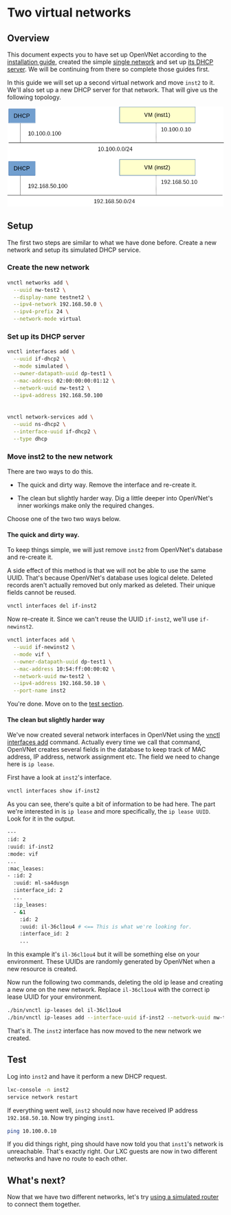 # Two virtual networks

## Overview

This document expects you to have set up OpenVNet according to the
[installation guide](../installation), created the simple
[single network](single-network) and set up
[its DHCP server](single-network-dhcp). We will be continuing from
there so complete those guides first.

In this guide we will set up a second virtual network and move `inst2`
to it. We'll also set up a new DHCP server for that network. That will
give us the following topology.

![Two networks](img/two-networks.png)


## Setup

The first two steps are similar to what we have done before. Create a
new network and setup its simulated DHCP service.


### Create the new network

```bash
vnctl networks add \
  --uuid nw-test2 \
  --display-name testnet2 \
  --ipv4-network 192.168.50.0 \
  --ipv4-prefix 24 \
  --network-mode virtual
```


### Set up its DHCP server

```bash
vnctl interfaces add \
  --uuid if-dhcp2 \
  --mode simulated \
  --owner-datapath-uuid dp-test1 \
  --mac-address 02:00:00:00:01:12 \
  --network-uuid nw-test2 \
  --ipv4-address 192.168.50.100


vnctl network-services add \
  --uuid ns-dhcp2 \
  --interface-uuid if-dhcp2 \
  --type dhcp
```


### Move inst2 to the new network

There are two ways to do this.

* The quick and dirty way. Remove the interface and re-create it.

* The clean but slightly harder way. Dig a little deeper into
  OpenVNet's inner workings make only the required changes.

Choose one of the two two ways below.


#### The quick and dirty way.

To keep things simple, we will just remove `inst2` from OpenVNet's
database and re-create it.

A side effect of this method is that we will not be able to use the
same UUID. That's because OpenVNet's database uses logical
delete. Deleted records aren't actually removed but only marked as
deleted. Their unique fields cannot be reused.

```bash
vnctl interfaces del if-inst2
```

Now re-create it. Since we can't reuse the UUID `if-inst2`, we'll use
`if-newinst2`.

```bash
vnctl interfaces add \
  --uuid if-newinst2 \
  --mode vif \
  --owner-datapath-uuid dp-test1 \
  --mac-address 10:54:ff:00:00:02 \
  --network-uuid nw-test2 \
  --ipv4-address 192.168.50.10 \
  --port-name inst2
```

You're done. Move on to the [test section](#test).


#### The clean but slightly harder way

We've now created several network interfaces in OpenVNet using the
[vnctl interfaces add](../vnctl/interfaces) command. Actually every
time we call that command, OpenVNet creates several fields in the
database  to keep track of MAC address, IP address, network assignment
etc. The field we need to change here is `ip lease`.

First have a look at `inst2`'s interface.

```bash
vnctl interfaces show if-inst2
```

As you can see, there's quite a bit of information to be had here. The
part we're interested in is `ip lease` and more specifically, the `ip
lease UUID`. Look for it in the output.

```bash
---
:id: 2
:uuid: if-inst2
:mode: vif
...
:mac_leases:
- :id: 2
  :uuid: ml-sa4dusgn
  :interface_id: 2
  ...
  :ip_leases:
  - &1
    :id: 2
    :uuid: il-36cl1ou4 # <== This is what we're looking for.
    :interface_id: 2
    ...
```

In this example it's `il-36cl1ou4` but it will be something else on
your environment. These UUIDs are randomly generated by OpenVNet when
a new resource is created.

Now run the following two commands, deleting the old ip lease and
creating a new one on the new network. Replace `il-36cl1ou4` with the
correct ip lease UUID for your environment.

```bash
./bin/vnctl ip-leases del il-36cl1ou4
./bin/vnctl ip-leases add --interface-uuid if-inst2 --network-uuid nw-test2 --ipv4-address 192.168.50.10
```

That's it. The `inst2` interface has now moved to the new network we created.


## Test

Log into `inst2` and have it perform a new DHCP request.

```bash
lxc-console -n inst2
service network restart
```

If everything went well, `inst2` should now have received IP address
`192.168.50.10`. Now try pinging `inst1`.

```bash
ping 10.100.0.10
```

If you did things right, ping should have now told you that `inst1`'s
network is unreachable. That's exactly right. Our LXC guests are now
in two different networks and have no route to each other.


## What's next?

Now that we have two different networks, let's try
[using a simulated router](two-networks-router) to connect them
together.
